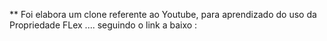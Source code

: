 ** Foi elabora um clone referente ao Youtube, para aprendizado do uso da Propriedade FLex ....
seguindo o link a baixo :

